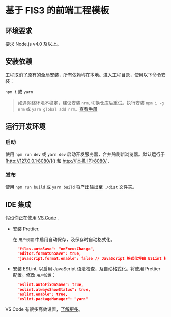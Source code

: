# 基于 FIS3 的前端工程模板

## 环境要求

要求 Node.js v4.0 及以上。

## 安装依赖

工程取消了原有的全局安装，所有依赖均在本地。进入工程目录，使用以下命令安装：

`npm i` 或 `yarn`

> 如遇网络环境不稳定，建议安装 `nrm`, 切换仓库后重试。执行安装 `npm i -g nrm` 或 `yarn global add nrm`。[查看手册](https://yarnpkg.com/zh-Hans/package/nrm)

## 运行开发环境

### 启动

使用 `npm run dev` 或 `yarn dev` 启动开发服务器，合并热刷新浏览器。默认运行于 [http://127.0.0.1:8080/]() 和 [http://\[本机 IP\]:8080/]() .

### 发布

使用 `npm run build` 或 `yarn build` 将产出输出至 `./dist` 文件夹。

## IDE 集成

假设你正在使用 [VS Code](https://code.visualstudio.com/) .

- 安装 Prettier.

  在 `用户设置` 中启用自动保存，及保存时自动格式化。

  ```json
    "files.autoSave": "onFocusChange",
    "editor.formatOnSave": true,
    "javascript.format.enable": false // JavaScript 格式化将由 ESLint 接管。
  ```

- 安装 ESLint, 以启用 JavaScript 语法检查，及自动格式化。将使用 Prettier 配置。修改 `用户设置`：

  ```json
    "eslint.autoFixOnSave": true,
    "eslint.alwaysShowStatus": true,
    "eslint.enable": true,
    "eslint.packageManager": "yarn"
  ```

VS Code 有很多高效设置，[了解更多](https://github.com/Microsoft/vscode-tips-and-tricks)。
